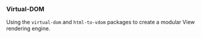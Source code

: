 ### Virtual-DOM

Using the `virtual-dom` and `html-to-vdom` packages to create a modular View rendering engine.